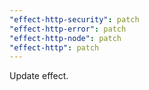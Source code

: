```yaml
---
"effect-http-security": patch
"effect-http-error": patch
"effect-http-node": patch
"effect-http": patch
---
```


Update effect.
